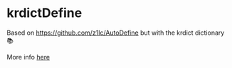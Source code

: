# krdictDefine
Based on https://github.com/z1lc/AutoDefine but with the krdict dictionary 📚

More info [here](https://krdict.korean.go.kr/openApi/openApiInfo)
